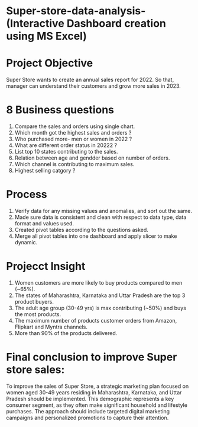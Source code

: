 # Super-store-data-analysis-(Interactive Dashboard creation using MS Excel)

# Project Objective

Super Store wants to create an annual sales report for 2022. So that, manager can understand their customers and grow more sales in 2023.

# 8 Business questions

1. Compare the sales and orders using single chart.
2. Which month got the highest sales and orders ?
3. Who purchased more- men or women in 2022 ?
4. What are different order status in 20222 ?
5. List top 10 states contributing to the sales.
6. Relation between age and gendder based on number of orders.
7. Which channel is contributing to maximum sales.
8. Highest selling catgory ?

# Process
1.  Verify data for any missing values and anomalies, and sort out the same.
2.  Made sure data is consistent and clean with respect to data type, data format and values used.
3.  Created pivot tables according to the questions asked.
4.  Merge all pivot tables into one dashboard and apply slicer to make dynamic.


# Projecct Insight

1. Women customers are more likely to buy products compared to men (~65%).
2. The states of Maharashtra, Karnataka and Uttar Pradesh are the top 3 product buyers.
3. The adult age group (30-49 yrs) is max contributing (~50%) and buys the most products.
4. The maximum number of products customer orders from Amazon, Flipkart and Myntra channels.
5. More than 90% of the products delivered.


# Final conclusion to improve Super store sales:

To improve the sales of Super Store, a strategic marketing plan focused on women aged 30-49 years residing in Maharashtra, Karnataka, and Uttar Pradesh should be implemented. This demographic represents a key consumer segment, as they often make significant household and lifestyle purchases. The approach should include targeted digital marketing campaigns and personalized promotions to capture their attention.


